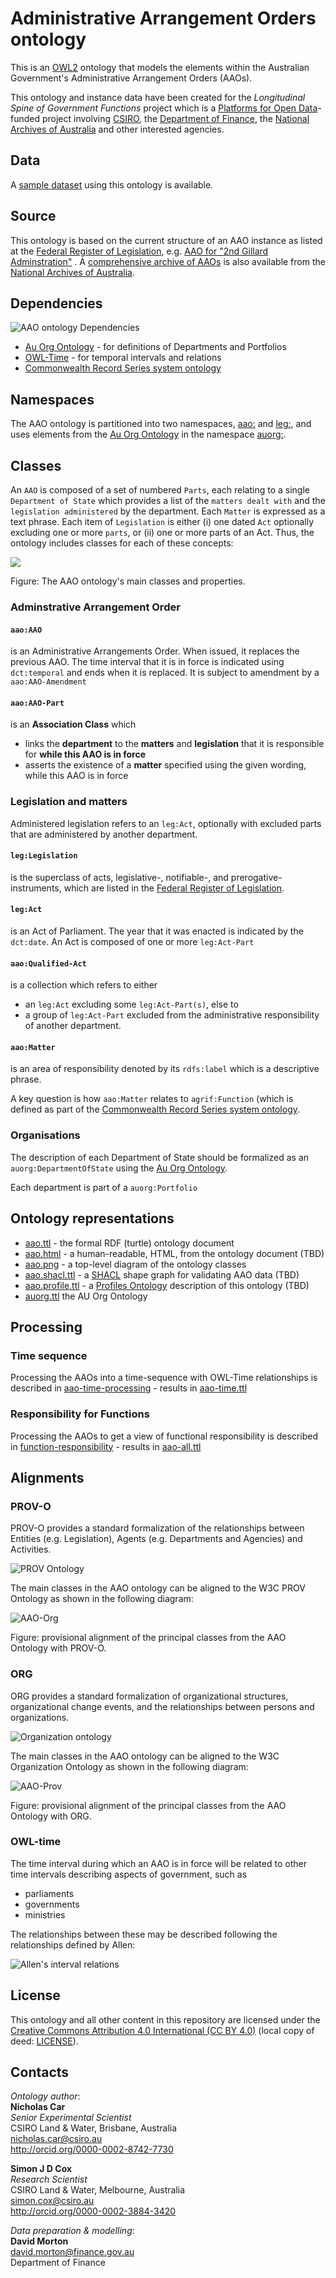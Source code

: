 # Administrative Arrangement Orders ontology

This is an [OWL2](https://www.w3.org/OWL/) ontology that models the elements within the Australian Government's Administrative Arrangement Orders (AAOs).

This ontology and instance data have been created for the *Longitudinal Spine of Government Functions* project which is
a [Platforms for Open Data](https://pmc.gov.au/public-data/open-data/platforms-open-data)-funded project involving
[CSIRO](https://www.csiro.au/), the [Department of Finance](https://www.finance.gov.au/), the [National Archives of
Australia](http://naa.gov.au/) and other interested agencies.

## Data

A [sample dataset](data.md) using this ontology is available.

## Source
This ontology is based on the current structure of an AAO instance as listed at the [Federal Register of Legislation](https://www.legislation.gov.au/Browse/ByRegDate/AdministrativeArrangementsOrders/), e.g. [AAO for "2nd Gillard Adminstration"](https://www.legislation.gov.au/Details/C2010Q00191)
.
A [comprehensive archive of AAOs](http://www.naa.gov.au/information-management/information-governance/aao/index.aspx) is also available from the
[National Archives of Australia](http://www.naa.gov.au).

## Dependencies

![AAO ontology Dependencies](image/dependencies.png)

- [Au Org Ontology](https://github.com/CSIRO-enviro-informatics/auorg-ont) - for definitions of Departments and Portfolios
- [OWL-Time](https://www.w3.org/TR/owl-time/) - for temporal intervals and relations
- [Commonwealth Record Series system ontology](https://github.com/CSIRO-enviro-informatics/crs-ont)

## Namespaces
The AAO ontology is partitioned into two namespaces, [aao:](http://linked.data.gov.au/def/aao#) and [leg:](http://linked.data.gov.au/def/legislation#), and uses elements from the [Au Org Ontology](https://github.com/CSIRO-enviro-informatics/auorg-ont) in the namespace [auorg:](http://linked.data.gov.au/def/auorg).

## Classes
An `AAO` is composed of a set of numbered `Parts`, each relating to a single `Department of State` which provides a list of the `matters dealt with` and the `legislation administered` by the department. Each `Matter` is expressed as a text phrase. Each item of `Legislation` is either (i) one dated `Act` optionally excluding one or more `parts`, or (ii) one or more parts of an Act.  Thus, the ontology includes classes for each of these concepts:

![](image/aao.png)

Figure: The AAO ontology's main classes and properties.

### Adminstrative Arrangement Order
#### `aao:AAO`
is an Administrative Arrangements Order. When issued, it replaces the previous AAO. The time interval that it is in force is indicated using `dct:temporal` and ends when it is replaced. It is subject to amendment by a `aao:AAO-Amendment`

#### `aao:AAO-Part`
is an **Association Class** which
- links the **department** to the **matters** and **legislation** that it is responsible for **while this AAO is in force**
- asserts the existence of a **matter** specified using the given wording, while this AAO is in force

### Legislation and matters
Administered legislation refers to an `leg:Act`, optionally with excluded parts that are administered by another department.

#### `leg:Legislation`
is the superclass of acts, legislative-, notifiable-, and prerogative-instruments, which are listed in the [Federal Register of Legislation](https://www.legislation.gov.au/Home).

#### `leg:Act`
is an Act of Parliament. The year that it was enacted is indicated by the `dct:date`. An Act is composed of one or more `leg:Act-Part`

#### `aao:Qualified-Act`
is a collection which refers to either
- an `leg:Act` excluding some `leg:Act-Part(s)`, else to
- a group of `leg:Act-Part` excluded from the administrative responsibility of another department.

#### `aao:Matter`
is an area of responsibility denoted by its `rdfs:label` which is a descriptive phrase.

A key question is how `aao:Matter` relates to `agrif:Function` (which is defined as part of the [Commonwealth Record Series system ontology](https://github.com/CSIRO-enviro-informatics/crs-ont). 

### Organisations
The description of each Department of State should be formalized as an `auorg:DepartmentOfState` using the [Au Org Ontology](https://github.com/CSIRO-enviro-informatics/auorg-ont).

Each department is part of a `auorg:Portfolio`

## Ontology representations
* [aao.ttl](schema/aao.ttl) - the formal RDF (turtle) ontology document
* [aao.html](aao.html) - a human-readable, HTML, from the ontology document (TBD)
* [aao.png](image/aao.png) - a top-level diagram of the ontology classes
* [aao.shacl.ttl](shape/aao.shacl.ttl) - a [SHACL](https://www.w3.org/TR/shacl/) shape graph for validating AAO data (TBD)
* [aao.profile.ttl](profile/aao.profile.ttl) - a [Profiles Ontology](https://www.w3.org/TR/prof/) description of this ontology (TBD)
* [auorg.ttl](https://raw.githubusercontent.com/CSIRO-enviro-informatics/auorg-ont/master/auorg.ttl) the AU Org Ontology

## Processing
### Time sequence
Processing the AAOs into a time-sequence with OWL-Time relationships is described in [aao-time-processing](aao-time-processing.md) - results in [aao-time.ttl](data/aao-time.ttl)

### Responsibility for Functions
Processing the AAOs to get a view of functional responsibility is described in [function-responsibility](function-responsibility.md) - results in [aao-all.ttl](data/aao-all.ttl)


## Alignments
### PROV-O
PROV-O provides a standard formalization of the relationships between Entities (e.g. Legislation), Agents (e.g. Departments and Agencies) and Activities.

![PROV Ontology](image/starting-points.svg)

The main classes in the AAO ontology can be aligned to the W3C PROV Ontology as shown in the following diagram:

![AAO-Org](image/prov-alignment.png)

Figure: provisional alignment of the principal classes from the AAO Ontology with PROV-O.

### ORG
ORG provides a standard formalization of organizational structures, organizational change events, and the relationships between persons and organizations.

![Organization ontology](image/OrgOntology20130502.png)

The main classes in the AAO ontology can be aligned to the W3C Organization Ontology as shown in the following diagram:

![AAO-Prov](image/org-alignment.png)

Figure: provisional alignment of the principal classes from the AAO Ontology with ORG.

### OWL-time
The time interval during which an AAO is in force will be related to other time intervals describing aspects of government, such as
- parliaments
- governments
- ministries

The relationships between these may be described following the relationships defined by Allen:

![Allen's interval relations](image/IntervalRelations.png)

## License
This ontology and all other content in this repository are licensed under the
[Creative Commons Attribution 4.0 International (CC BY 4.0)](https://creativecommons.org/licenses/by/4.0/)
(local copy of deed: [LICENSE](LICENSE)).

## Contacts
*Ontology author*:  
**Nicholas Car**  
*Senior Experimental Scientist*  
CSIRO Land & Water, Brisbane, Australia    
<nicholas.car@csiro.au>  
<http://orcid.org/0000-0002-8742-7730>  

**Simon J D Cox**  
*Research Scientist*  
CSIRO Land & Water, Melbourne, Australia    
<simon.cox@csiro.au>  
<http://orcid.org/0000-0002-3884-3420>  

*Data preparation & modelling*:  
**David Morton**  
<david.morton@finance.gov.au>  
Department of Finance   
